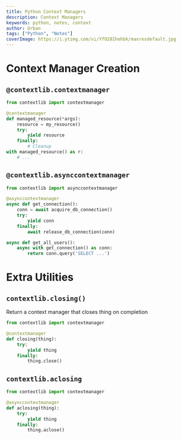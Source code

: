 ```yaml
---
title: Python Context Managers
description: Context Managers
keywords: python, notes, context
author: Urban
tags: ["Python", "Notes"]
coverImage: https://i.ytimg.com/vi/YfO28Ihehbk/maxresdefault.jpg
---
```


# Context Manager Creation

## `@contextlib.contextmanager`

```python
from contextlib import contextmanager

@contextmanager
def managed_resource(*args):
	resource = my_resource()
	try:
		yield resource
	finally:
		# Cleanup
with managed_resource() as r:
	# ...
```

## `@contextlib.asynccontextmanager`

```python
from contextlib import asynccontextmanager

@asynccontextmanager
async def get_connection():
    conn = await acquire_db_connection()
    try:
        yield conn
    finally:
        await release_db_connection(conn)

async def get_all_users():
    async with get_connection() as conn:
        return conn.query('SELECT ...')
```

# Extra Utilities

## `contextlib.closing()`

Return a context manager that closes thing on completion

```python
from contextlib import contextmanager

@contextmanager
def closing(thing):
    try:
        yield thing
    finally:
        thing.close()
```

## `contextlib.aclosing`

```python
from contextlib import contextmanager

@asynccontextmanager
def aclosing(thing):
    try:
        yield thing
    finally:
        thing.aclose()
```
